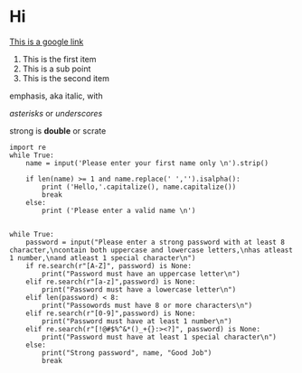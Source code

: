 # Hi
[This is a google link](https://www.google.com/)
1. This is the first item
 1. This is a sub point
2. This is the second item

emphasis, aka italic, with

*asterisks* or _underscores_


strong is **double** or
scrate

~~~
import re
while True:
    name = input('Please enter your first name only \n').strip()

    if len(name) >= 1 and name.replace(' ','').isalpha():
        print ('Hello,'.capitalize(), name.capitalize())
        break
    else:
        print ('Please enter a valid name \n')


while True:
    password = input("Please enter a strong password with at least 8 character,\ncontain both uppercase and lowercase letters,\nhas atleast 1 number,\nand atleast 1 special character\n")
    if re.search(r"[A-Z]", password) is None:
        print("Password must have an uppercase letter\n")
    elif re.search(r"[a-z]",password) is None:
        print("Password must have a lowercase letter\n")
    elif len(password) < 8:
        print("Passowords must have 8 or more characters\n")
    elif re.search(r"[0-9]",password) is None:
        print("Password must have at least 1 number\n")
    elif re.search(r"[!@#$%^&*()_+{}:><?]", password) is None:
        print("Password must have at least 1 special character\n")
    else:
        print("Strong password", name, "Good Job")
        break
~~~
